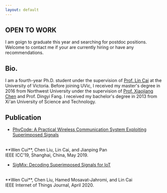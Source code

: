 ```yaml
---
layout: default
---
```


## OPEN TO WORK
I am goign to graduate this year and searching for postdoc positions. Welcome to contact me if your are currently hiring or have any recommendations.

## Bio.

I am a fourth-year Ph.D. student under the supervision of
[Prof. Lin Cai](https://www.ece.uvic.ca/~cai/)
at the University of Victoria. Before joining UVic,
I received my master's degree in 2016 from Northwest University
under the supervision of
[Prof. Xiaojiang Chen](https://scholar.google.ca/citations?user=Wjbx2YYAAAAJ&hl=en)
and Prof. Dingyi Fang. I received my bachelor's degree in 2013 from Xi'an University of Science and Technology.

## Publication

- [PhyCode: A Practical Wireless Communication System Exploiting Superimposed Signals](assets/pub/PhyCode.pdf)
<br>
**Wen Cui**, Chen Liu, Lin Cai, and Jianping Pan
<br>
IEEE ICC'19, Shanghai, China, May 2019.

* [SigMix: Decoding Superimposed Signals for IoT](assets/pub/SigMix.pdf)
<br>
**Wen Cui**, Chen Liu, Hamed Mosavat-Jahromi, and Lin Cai
<br>
IEEE Internet of Things Journal, April 2020.

